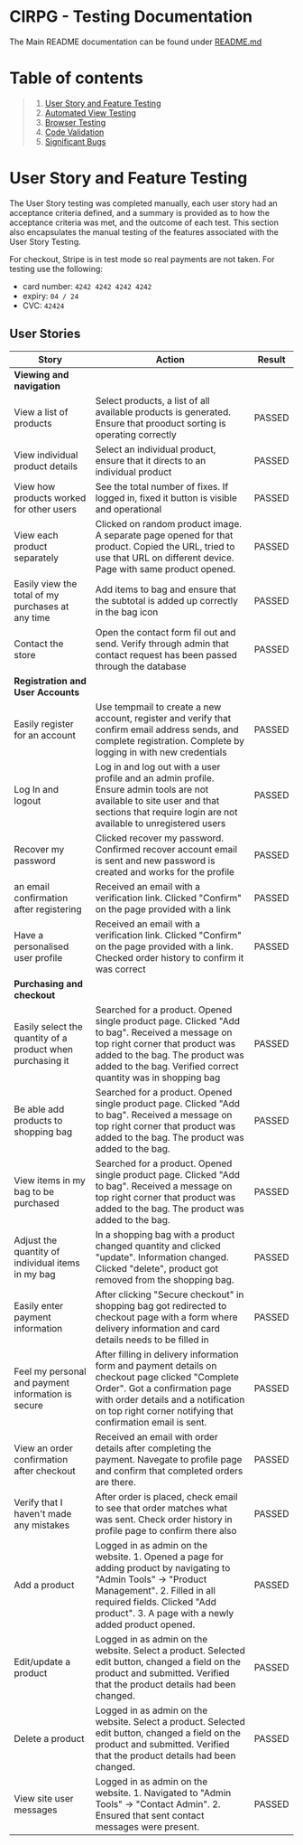 # CIRPG - Testing Documentation

The Main README documentation can be found under [README.md](README.md)

# Table of contents

> 1.  [User Story and Feature Testing](#user-story-and-feature-testing)
> 2.  [Automated View Testing](#automated-view-testing)
> 3.  [Browser Testing](#browser-testing)
> 4.  [Code Validation](#code-validation)
> 5.  [Significant Bugs](#significant-bugs)

# User Story and Feature Testing

The User Story testing was completed manually, each user story had an acceptance criteria defined, and a summary is provided as to how the acceptance criteria was met, and the outcome of each test. This section also encapsulates the manual testing of the features associated with the User Story Testing.

For checkout, Stripe is in test mode so real payments are not taken. For testing use the following: 
- card number: `4242 4242 4242 4242`
- expiry: `04 / 24`
- CVC: `42424`

## User Stories

| Story                                                                                    	| Action                                                                                                                                                                                                                                                                                                                                                                                                                                                                                                                                                                                                                                                                                                            	| Result 	|
|------------------------------------------------------------------------------------------	|-------------------------------------------------------------------------------------------------------------------------------------------------------------------------------------------------------------------------------------------------------------------------------------------------------------------------------------------------------------------------------------------------------------------------------------------------------------------------------------------------------------------------------------------------------------------------------------------------------------------------------------------------------------------------------------------------------------------	|--------	|
| **Viewing and navigation**                                                                                     	|                                                                                                                                                                                                                                                                                                                                                                                                                                                                                                                                                                                                                                                                                                                   	|        	|
| View a list of products                                             	| Select products, a list of all available products is generated. Ensure that prooduct sorting is operating correctly                                                                                                                                                                                                                                                                                                                                                                                                                                                                                                                                                           	| PASSED 	|
| View individual product details                                        	| Select an individual product, ensure that it directs to an individual product                                                                                                                                                                                                                                                                                                                                                                                                                                                                                                                                           	| PASSED 	|
| View how products worked for other users                                                 	| See the total number of fixes. If logged in, fixed it button is visible and operational                                                                                                                                                                                                                                                                                                                                                                                                                                                                                                                                                                                                               	| PASSED 	|
| View each product separately                                                             	| Clicked on random product image. A separate page opened for that product. Copied the URL, tried to use that URL on different device. Page with same product opened.                                                                                                                                                                                                                                                                                                                                                                                                                                                                                                                                               	| PASSED 	|
| Easily view the total of my purchases at any time                                                        	| Add items to bag and ensure that the subtotal is added up correctly in the bag icon                                                                                                                                                                                                                                                                                                                                                                                                                                                                                                                                                                   	| PASSED 	|
| Contact the store 	| Open the contact form fil out and send. Verify through admin that contact request has been passed through the database                                                                                                                                                                                                                                                                                                                                                                                                                                                                                                 	| PASSED 	|
| **Registration and User Accounts**                                                                                     	|                                                                                                                                                                                                                                                                                                                                                                                                                                                                                                                                                                                                                                                                                                                   	|        	|
| Easily register for an account                                 	| Use tempmail to create a new account, register and verify that confirm email address sends, and complete registration. Complete by logging in with new credentials                                                                                                                                                                                                                                                                                                                                                                                                                                                                                                                                                                                                 	| PASSED 	|
| Log In and logout                                                                      	| Log in and log out with a user profile and an admin profile. Ensure admin tools are not available to site user and that sections that require login are not available to unregistered users                                                                                                                                                                                                                                                                                                                                                                                                                                                                                                                                                        	| PASSED 	|
| Recover my password                                                                         	| Clicked recover my password. Confirmed recover account email is sent and new password is created and works for the profile                                                                                                                                                                                                                                                                                                                                                                                                                                                                                                                                                                            	| PASSED 	|
| an email confirmation after registering                                                                      	| Received an email with a verification link. Clicked "Confirm" on the page provided with a link                                                                                                                                                                                                                                                                                                                                                                                                                                                                                                                                                          	| PASSED 	|
| Have a personalised user profile                                                      	| Received an email with a verification link. Clicked "Confirm" on the page provided with a link. Checked order history to confirm it was correct                                                                                                                                                                                                                                                                                                                                                                                                                                                                                                                                                                                                                   	| PASSED 	|
| **Purchasing and checkout**                                                                                     	|
| Easily select the quantity of a product when purchasing it                                                            	| Searched for a product. Opened single product page. Clicked "Add to bag". Received a message on top right corner that product was added to the bag. The product was added to the bag. Verified correct quantity was in shopping bag                                                                                                                                                                                                                                                                                                                                                                                                                                                                                                                                                                                                                                    	| PASSED 	|
| Be able add products to shopping bag                                                     	| Searched for a product. Opened single product page. Clicked "Add to bag". Received a message on top right corner that product was added to the bag. The product was added to the bag.                                                                                                                                                                                                                                                                                                                                                                                                                                                                                                                             	| PASSED 	|
| View items in my bag to be purchased                                                    	| Searched for a product. Opened single product page. Clicked "Add to bag". Received a message on top right corner that product was added to the bag. The product was added to the bag.                                                                                                                                                                                                                                                                                                                                                                                                                                                                                                                                                                                              	| PASSED 	|
| Adjust the quantity of individual items in my bag                                   	| In a shopping bag with a product changed quantity and clicked "update". Information changed. Clicked "delete", product got removed from the shopping bag.                                                                                                                                                                                                                                                                                                                                                                                                                                                                                                                                                         	| PASSED 	|
| Easily enter payment information                                                                 	| After clicking "Secure checkout" in shopping bag got redirected to checkout page with a form where delivery information and card details needs to be filled in                                                                                                                                                                                                                                                                                                                                                                                                                                                                                                                                                                    	| PASSED 	|
| Feel my personal and payment information is secure                                  	| After filling in delivery information form and payment details on checkout page clicked "Complete Order". Got a confirmation page with order details and a notification on top right corner notifying that confirmation email is sent.                                                                                                                                                                                                                                                                                                                                                                                                                                                                            	| PASSED 	|
| View an order confirmation after checkout                               	| Received an email with order details after completing the payment. Navegate to profile page and confirm that completed orders are there.                                                                                                                                                                                                                                                                                                                                                                                                                                                                                                                                                                                                                                                	| PASSED 	|
| Verify that I haven't made any mistakes                                                                 	| After order is placed, check email to see that order matches what was sent. Check order history in profile page to confirm there also                                                                                                                                                                                                                                                                                                                                                                                                                                                                                                                                	| PASSED 	|**Admin and store management**                                                                                    	|                                                                                                                                                                                                                                                                                                                                                                                                                                                                                                                                                                                                                                                                                                                   	|        	|
| Add a product                                                               	| Logged in as admin on the website. 1. Opened a page for adding product by navigating to "Admin Tools" -> "Product Management". 2. Filled in all required fields. Clicked "Add product". 3. A page with a newly added product opened.                                                                              	| PASSED 	|
| Edit/update a product                                                          	| Logged in as admin on the website. Select a product. Selected edit button, changed a field on the product and submitted. Verified that the product details had been changed. 	| PASSED 	|
| Delete a product                                                  	| Logged in as admin on the website. Select a product. Selected edit button, changed a field on the product and submitted. Verified that the product details had been changed.                                                                                                                                                                                                                                                                                                	| PASSED 	|
| View site user messages                                                  	| Logged in as admin on the website. 1. Navigated to "Admin Tools" -> "Contact Admin". 2. Ensured that sent contact messages were present.                                                                                                                                                                                                                                                                                                	| PASSED 	|